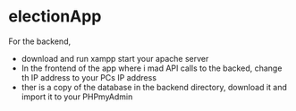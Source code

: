 # electionApp
For the backend, 
- download and run xampp start your apache server
- In the frontend of the app where i mad API calls to the backed, change th IP address to your PCs IP address
- ther is a copy of the database in the backend directory, download it and import it to your PHPmyAdmin
